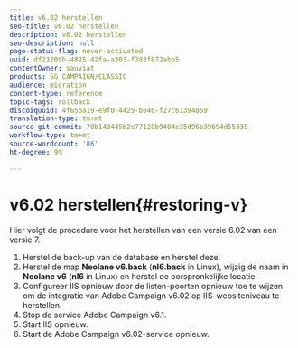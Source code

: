 ```yaml
---
title: v6.02 herstellen
seo-title: v6.02 herstellen
description: v6.02 herstellen
seo-description: null
page-status-flag: never-activated
uuid: df21209b-4825-42fa-a303-f383f872abb5
contentOwner: sauviat
products: SG_CAMPAIGN/CLASSIC
audience: migration
content-type: reference
topic-tags: rollback
discoiquuid: 4f65ba19-e9f0-4425-b640-f27c61394859
translation-type: tm+mt
source-git-commit: 70b143445b2e77128b9404e35d96b39694d55335
workflow-type: tm+mt
source-wordcount: '86'
ht-degree: 9%

---
```



# v6.02 herstellen{#restoring-v}

Hier volgt de procedure voor het herstellen van een versie 6.02 van een versie 7.

1. Herstel de back-up van de database en herstel deze.
1. Herstel de map **Neolane v6.back** (**nl6.back** in Linux), wijzig de naam in **Neolane v6** (**nl6** in Linux) en herstel de oorspronkelijke locatie.
1. Configureer IIS opnieuw door de listen-poorten opnieuw toe te wijzen om de integratie van Adobe Campaign v6.02 op IIS-websiteniveau te herstellen.
1. Stop de service Adobe Campaign v6.1.
1. Start IIS opnieuw.
1. Start de Adobe Campaign v6.02-service opnieuw.

